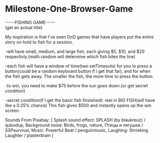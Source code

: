 # Milestone-One-Browser-Game

-----FISHING GAME-----  
(get an actual title)

My inspiration is that I've seen DnD games that have players put the entire story on hold to fish for a session.

-will have small, medium, and large fish, each giving $5, $10, and $20 respectivly.(math.random will determine which fish bites the line)

-each fish will have a window of time(two setTimeouts) for you to press a button(could be a random keyboard button if i get that far), and for when the fish gets away. The smaller the fish, the more time to press the button.

-to win, you need to make $75 before the sun goes down.(or get secret condition)

-secret condition(if I get the basic fish finsished): reel in BIG FISH(will have like a 0.25% chance) This fish gives $500 and instantly opens up the win screen.

Sounds From Pixabay: [
    Splash sound effect: SPLASH (by blaukreuz) / qubodup,
    Background noise: Birds, frogs, nature, Птицы и лягушки / SSPsurvival,
    Music: Powerful Beat / penguinmusic,
    Laughing: Shrieking Laughter / plasterbrain
]